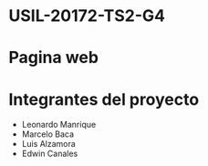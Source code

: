# USIL-20172-TS2-G4

# Pagina web

# Integrantes del proyecto

* Leonardo Manrique
* Marcelo Baca
* Luis Alzamora
* Edwin Canales